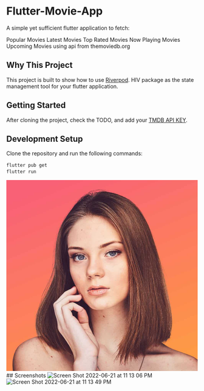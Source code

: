 # Flutter-Movie-App

A simple yet sufficient flutter application to fetch:

Popular Movies
Latest Movies
Top Rated Movies
Now Playing Movies
Upcoming Movies using api from themoviedb.org

## Why This Project

This project is built to show how to use [Riverpod](https://pub.dev/packages/flutter_riverpod). HIV package as the state management tool for your flutter application.


## Getting Started

After cloning the project, check the TODO, and add your [TMDB API KEY](https://www.themoviedb.org/).

## Development Setup

Clone the repository and run the following commands:

```sh
flutter pub get
flutter run
```

<img width="1080" alt="Screen Shot 2022-06-21 at 11 13 06 PM" src="https://github.com/deepaksuthar23086/Flutter-Movie-App/blob/master/assets/profile.jpg">
## Screenshots

<img width="1080" alt="Screen Shot 2022-06-21 at 11 13 06 PM" src="https://user-images.githubusercontent.com/14290499/174878661-94e70742-a72b-47ba-aded-21810da89125.png">

<img width="1080" alt="Screen Shot 2022-06-21 at 11 13 49 PM" src="https://user-images.githubusercontent.com/14290499/174878906-42a5eb78-5179-4774-b51a-71dd288c8b35.png">


